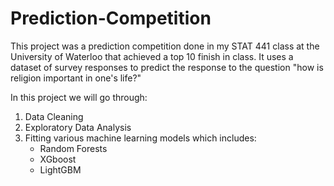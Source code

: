 # Prediction-Competition
This project was a prediction competition done in my STAT 441 class at the University of Waterloo that achieved a top 10 finish in class. It uses a dataset of survey responses to predict the response to the question "how is religion important in one's life?"

In this project we will go through:
  1. Data Cleaning
  2. Exploratory Data Analysis
  3. Fitting various machine learning models which includes:
     - Random Forests
     - XGboost
     - LightGBM

